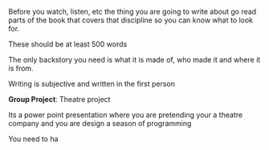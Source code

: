 Before you watch, listen, etc the thing you are going to write about go read parts of the book that covers that discipline so you can know what to look for.

These should  be at least 500 words

The only backstory you need is what it is made of, who made it and where it is from.

Writing is subjective and written in the first person

**Group Project**: Theatre project

Its a power point presentation where you are pretending your a theatre company and you are design a season of programming

You need to ha

